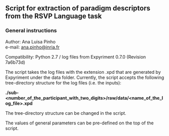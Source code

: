 ## Script for extraction of paradigm descriptors from the RSVP Language task  

### General instructions  

Author: Ana Luisa Pinho  
e-mail: ana.pinho@inria.fr

Compatibility: Python 2.7 / log files from Expyriment 0.7.0 (Revision 7a6b73d)

The script takes the log files with the extension .xpd that are generated by Expyriment under the data folder. Currently, the script accepts the following tree-directory structure for the log files (i.e. the inputs):

__./sub-<number\_of\_the\_participant\_with\_two\_digits>/raw/data/<name\_of\_the\_log\_file>.xpd__

The tree-directory structure can be changed in the script.

The values of general parameters can be pre-defined on the top of the script.



